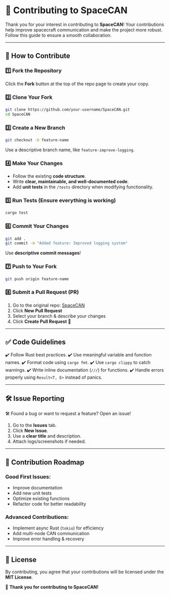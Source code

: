 # 🚀 Contributing to SpaceCAN

Thank you for your interest in contributing to **SpaceCAN**! Your contributions help improve spacecraft communication and make the project more robust. Follow this guide to ensure a smooth collaboration.

---

## **📌 How to Contribute**

### 1️⃣ **Fork the Repository**
Click the **Fork** button at the top of the repo page to create your copy.

### 2️⃣ **Clone Your Fork**
```sh
git clone https://github.com/your-username/SpaceCAN.git
cd SpaceCAN
```

### 3️⃣ **Create a New Branch**
```sh
git checkout -b feature-name
```
Use a descriptive branch name, like `feature-improve-logging`.

### 4️⃣ **Make Your Changes**
- Follow the existing **code structure**.
- Write **clear, maintainable, and well-documented code**.
- Add **unit tests** in the `/tests` directory when modifying functionality.

### 5️⃣ **Run Tests** (Ensure everything is working)
```sh
cargo test
```

### 6️⃣ **Commit Your Changes**
```sh
git add .
git commit -m "Added feature: Improved logging system"
```
Use **descriptive commit messages**!

### 7️⃣ **Push to Your Fork**
```sh
git push origin feature-name
```

### 8️⃣ **Submit a Pull Request (PR)**
1. Go to the original repo: [SpaceCAN](https://github.com/N7GG4/SpaceCAN)
2. Click **New Pull Request**
3. Select your branch & describe your changes
4. Click **Create Pull Request** 🚀

---

## **✅ Code Guidelines**

✔️ Follow Rust best practices.
✔️ Use meaningful variable and function names.
✔️ Format code using `cargo fmt`.
✔️ Use `cargo clippy` to catch warnings.
✔️ Write inline documentation (`///`) for functions.
✔️ Handle errors properly using `Result<T, E>` instead of panics.

---

## **🛠 Issue Reporting**

🛠 Found a bug or want to request a feature? Open an issue!
1. Go to the **Issues** tab.
2. Click **New Issue**.
3. Use a **clear title** and description.
4. Attach logs/screenshots if needed.

---

## **🎯 Contribution Roadmap**
### **Good First Issues:**
- Improve documentation
- Add new unit tests
- Optimize existing functions
- Refactor code for better readability

### **Advanced Contributions:**
- Implement async Rust (`tokio`) for efficiency
- Add multi-node CAN communication
- Improve error handling & recovery

---

## **📄 License**
By contributing, you agree that your contributions will be licensed under the **MIT License**.

🚀 **Thank you for contributing to SpaceCAN!**
